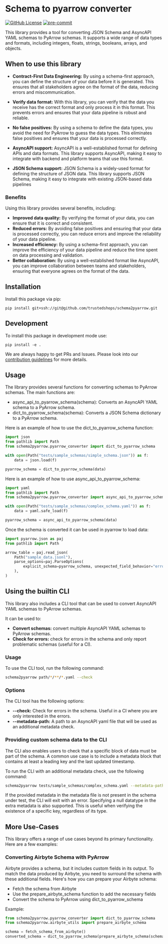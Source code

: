 Schema to pyarrow converter
===
[![GitHub License](https://img.shields.io/badge/license-MIT-lightgrey.svg)](https://github.com/trustedshops/schema2pyarrow/blob/main/LICENSE)
[![pre-commit](https://img.shields.io/badge/%E2%9A%93%20%20pre--commit-enabled-success)](https://pre-commit.com/)

This library provides a tool for converting JSON Schema and AsyncAPI YAML schemas to PyArrow schemas.
It supports a wide range of data types and formats, including integers, floats, strings, booleans, arrays, and objects.

## When to use this library

- **Contract-First Data Engineering:** By using a schema-first approach, you can define the structure of your data before it is generated.
This ensures that all stakeholders agree on the format of the data, reducing errors and miscommunication.

- **Verify data format:** With this library, you can verify that the data you receive has the correct format and only process it in this format.
This prevents errors and ensures that your data pipeline is robust and reliable.

- **No false positives:** By using a schema to define the data types, you avoid the need for PyArrow to guess the data types.
This eliminates false positives and ensures that your data is processed correctly.

- **AsyncAPI support:** AsyncAPI is a well-established format for defining APIs and data formats.
This library supports AsyncAPI, making it easy to integrate with backend and platform teams that use this format.

- **JSON Schema support:** JSON Schema is a widely-used format for defining the structure of JSON data. This library supports JSON Schema, making it easy to integrate with existing JSON-based data pipelines
### Benefits
Using this library provides several benefits, including:

- **Improved data quality:** By verifying the format of your data, you can ensure that it is correct and consistent.
- **Reduced errors:** By avoiding false positives and ensuring that your data is processed correctly, you can reduce errors and improve the reliability of your data pipeline.
- **Increased efficiency:** By using a schema-first approach, you can improve the efficiency of your data pipeline and reduce the time spent on data processing and validation.
- **Better collaboration:** By using a well-established format like AsyncAPI, you can improve collaboration between teams and stakeholders, ensuring that everyone agrees on the format of the data.


## Installation

Install this package via pip:
```
pip install git+ssh://git@github.com/trustedshops/schema2pyarrow.git
```

## Development

To install this package in development mode use:
```
pip install -e .
```

We are always happy to get PRs and Issues.
Please look into our [contribution guidelines](CONTRIBUTING.md) for more details.


## Usage
The library provides several functions for converting schemas to PyArrow schemas. The main functions are:

- async_api_to_pyarrow_schema(schema): Converts an AsyncAPI YAML schema to a PyArrow schema.
- dict_to_pyarrow_schema(schema): Converts a JSON Schema dictionary to a PyArrow schema.

Here is an example of how to use the dict_to_pyarrow_schema function:

```python
import json
from pathlib import Path
from schema2pyarrow.pyarrow_converter import dict_to_pyarrow_schema

with open(Path("tests/sample_schemas/simple_schema.json")) as f:
    data = json.load(f)

pyarrow_schema = dict_to_pyarrow_schema(data)
```

Here is an example of how to use async_api_to_pyarrow_schema:

```python
import yaml
from pathlib import Path
from schema2pyarrow.pyarrow_converter import async_api_to_pyarrow_schema

with open(Path("tests/sample_schemas/complex_schema.yaml")) as f:
    data = yaml.safe_load(f)

pyarrow_schema = async_api_to_pyarrow_schema(data)
```

Once the schema is converted it can be used in pyarrow to load data:

```python
import pyarrow.json as paj
from pathlib import Path

arrow_table = paj.read_json(
    Path("sample_data.jsonl"),
    parse_options=paj.ParseOptions(
        explicit_schema=pyarrow_schema, unexpected_field_behavior="error"
    ),
)
```

## Using the builtin CLI
This library also includes a CLI tool that can be used to convert AsyncAPI YAML schemas to PyArrow schemas.

It can be used to:
- **Convert schemas:** convert multiple AsyncAPI YAML schemas to PyArrow schemas.
- **Check for errors:** check for errors in the schema and only report problematic schemas (useful for a CI).

### Usage
To use the CLI tool, run the following command:

```bash
schema2pyarrow path/*/**/*.yaml --check
```

### Options
The CLI tool has the following options:

- **--check:** Check for errors in the schema. Useful in a CI where you are only interested in the errors.
- **--metadata-path:** A path to an AsyncAPI yaml file that will be used as an additional metadata check.

### Providing custom schema data to the CLI
The CLI also enables users to check that a specific block of data must be part of the schema.
A common use case is to include a metadata block that contains at least a leading key and the last updated timestamp.

To run the CLI with an additional metadata check, use the following command:

```bash
schema2pyarrow tests/sample_schemas/complex_schema.yaml --metadata-path tests/sample_schemas/metadata.yaml
```

If the provided metadata in the metadata file is not present in the schema under test, the CLI will exit with an error.
Specifying a null datatype in the extra metadata is also supported.
This is useful when verifying the existence of a specific key, regardless of its type.

## More Use-Cases
This library offers a range of use cases beyond its primary functionality. Here are a few examples:

### Converting Airbyte Schema with PyArrow
Airbyte provides a schema, but it includes custom fields in its output.
To match the data produced by Airbyte, you need to surround the schema with these additional fields.
Here's how you can prepare your Airbyte schema:

- Fetch the schema from Airbyte
- Use the prepare_airbyte_schema function to add the necessary fields
- Convert the schema to PyArrow using dict_to_pyarrow_schema

Example:

```python
from schema2pyarrow.pyarrow_converter import dict_to_pyarrow_schema
from schema2pyarrow.airbyte_utils import prepare_airbyte_schema

schema = fetch_schema_from_airbyte()
converted_schema = dict_to_pyarrow_schema(prepare_airbyte_schema(schema))
```
